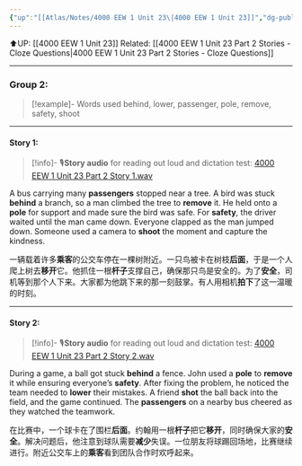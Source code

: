 ```yaml
---
{"up":"[[Atlas/Notes/4000 EEW 1 Unit 23\|4000 EEW 1 Unit 23]]","dg-publish":true,"permalink":"/atlas/notes/4000-eew-1-unit-23-part-2-stories/","dgPassFrontmatter":true}
---
```


⬆️UP: [[4000 EEW 1 Unit 23]]
Related: [[4000 EEW 1 Unit 23 Part 2 Stories - Cloze Questions\|4000 EEW 1 Unit 23 Part 2 Stories - Cloze Questions]]

---

### Group 2:

> [!example]- Words used
> behind, lower, passenger, pole, remove, safety, shoot

---
#### Story 1:

> [!info]- 🎙️**Story audio** for reading out loud and dictation test: [4000 EEW 1 Unit 23 Part 2 Story 1.wav](https://drive.google.com/file/d/1olEdeIBY6yZ5Hbs_iRsO9yNC9OnTf6vJ/view?usp=drive_link)

A bus carrying many **passengers** stopped near a tree. A bird was stuck **behind** a branch, so a man climbed the tree to **remove** it. He held onto a **pole** for support and made sure the bird was safe. For **safety**, the driver waited until the man came down. Everyone clapped as the man jumped down. Someone used a camera to **shoot** the moment and capture the kindness.  

一辆载着许多**乘客**的公交车停在一棵树附近。一只鸟被卡在树枝**后面**，于是一个人爬上树去**移开**它。他抓住一根**杆子**支撑自己，确保那只鸟是安全的。为了**安全**，司机等到那个人下来。大家都为他跳下来的那一刻鼓掌。有人用相机**拍下**了这一温暖的时刻。


---
#### Story 2:

> [!info]- 🎙️**Story audio** for reading out loud and dictation test: [4000 EEW 1 Unit 23 Part 2 Story 2.wav](https://drive.google.com/file/d/17qJ98lSEDTKTzy1qaxEzV-L3PT2UGsGn/view?usp=drive_link)

During a game, a ball got stuck **behind** a fence. John used a **pole** to **remove** it while ensuring everyone’s **safety**. After fixing the problem, he noticed the team needed to **lower** their mistakes. A friend **shot** the ball back into the field, and the game continued. The **passengers** on a nearby bus cheered as they watched the teamwork.  

在比赛中，一个球卡在了围栏**后面**。约翰用一根**杆子**把它**移开**，同时确保大家的**安全**。解决问题后，他注意到球队需要**减少**失误。一位朋友将球踢回场地，比赛继续进行。附近公交车上的**乘客**看到团队合作时欢呼起来。